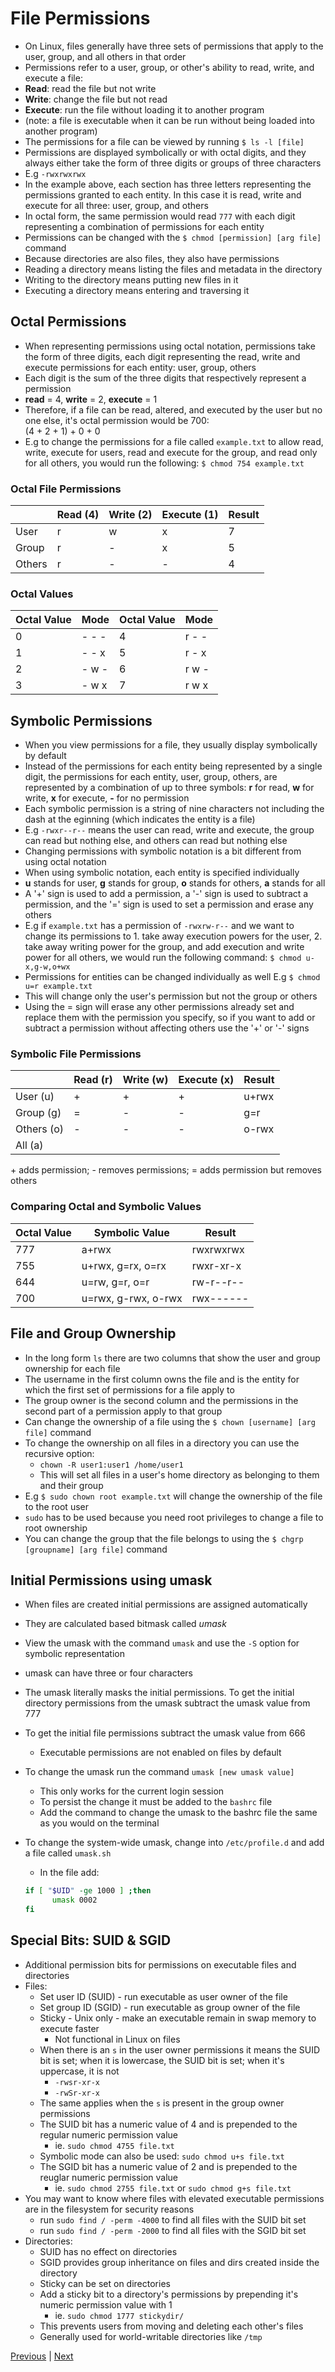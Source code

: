 # File Permissions

* On Linux, files generally have three sets of permissions that apply to the user, group, and all others in that order
* Permissions refer to a user, group, or other's ability to read, write, and execute a file:
* **Read**: read the file but not write
* **Write**: change the file but not read
* **Execute**: run the file without loading it to another program
* (note: a file is executable when it can be run without being loaded into another program)
* The permissions for a file can be viewed by running `$ ls -l [file]`
* Permissions are displayed symbolically or with octal digits, and they always either take the form of three digits or groups of three characters
* E.g `-rwxrwxrwx`
* In the example above, each section has three letters representing the permissions granted to each entity. In this case it is read, write and execute for all three: user, group, and others
* In octal form, the same permission would read `777` with each digit representing a combination of permissions for each entity
* Permissions can be changed with the `$ chmod [permission] [arg file]` command
* Because directories are also files, they also have permissions
* Reading a directory means listing the files and metadata in the directory 
* Writing to the directory means putting new files in it 
* Executing a directory means entering and traversing it

## Octal Permissions

* When representing permissions using octal notation, permissions take the form of three digits, each digit representing the read, write and execute permissions for each entity: user, group, others
* Each digit is the sum of the three digits that respectively represent a permission
* **read** = 4, **write** = 2, **execute** = 1
* Therefore, if a file can be read, altered, and executed by the user but no one else, it's octal permission would be 700: \
(4 + 2 + 1) + 0 + 0
* E.g to change the permissions for a file called `example.txt` to allow read, write, execute for users, read and execute for the group, and read only for all others, you would run the following:
`$ chmod 754 example.txt`


### Octal File Permissions
|    | Read (4) | Write (2) | Execute (1) | Result |
| -- | -- | ----- | ------- |  ------  |
| User | r | w | x |  7  |
| Group | r | - | x | 5 |
| Others | r | - | - | 4 |

### Octal Values
| Octal Value | Mode | Octal Value | Mode |
| ----------- | ---- | ----------- | ---- |
| 0 | - - - | 4 | r - - |
| 1 | - - x | 5 | r - x |
| 2 | - w - | 6 | r w - |
| 3 | - w x | 7 | r w x |

## Symbolic Permissions

* When you view permissions for a file, they usually display symbolically by default
* Instead of the permissions for each entity being represented by a single digit, the permissions for each entity, user, group, others, are represented by a combination of up to three symbols: **r** for read, **w** for write, **x** for execute, **-** for no permission
* Each symbolic permission is a string of nine characters not including the dash at the eginning (which indicates the entity is a file)
* E.g `-rwxr--r--` means the user can read, write and execute, the group can read but nothing else, and others can read but nothing else
* Changing permissions with symbolic notation is a bit different from using octal notation
* When using symbolic notation, each entity is specified individually
* **u** stands for user, **g** stands for group, **o** stands for others, **a** stands for all
* A '+' sign is used to add a permission, a '-' sign is used to subtract a permission, and the '=' sign is used to set a permission and erase any others
* E.g if `example.txt` has a permission of `-rwxrw-r--` and we want to change its permissions to 1. take away execution powers for the user, 2. take away writing power for the group, and add execution and write power for all others, we would run the following command:
`$ chmod u-x,g-w,o+wx`
* Permissions for entities can be changed individually as well E.g `$ chmod u=r example.txt`
* This will change only the user's permission but not the group or others
* Using the = sign will erase any other permissions already set and replace them with the permission you specify, so if you want to add or subtract a permission without affecting others use the '+' or '-' signs


### Symbolic File Permissions
|    | Read (r) | Write (w) | Execute (x) | Result |
| -- | -- | ----- | ------- |  ------  |
| User (u) | + | + | + |  u+rwx  |
| Group (g) | = | - | - | g=r |
| Others (o) | - | - | - | o-rwx |
| All (a) |  |  |  |  |

\+ adds permission; - removes permissions;
= adds permission but removes others


### Comparing Octal and Symbolic Values
| Octal Value | Symbolic Value | Result |
|-------------|----------------|--------|
| 777 | a+rwx | rwxrwxrwx |
| 755 | u+rwx, g=rx, o=rx | rwxr-xr-x |
| 644 | u=rw, g=r, o=r | rw-r--r-- |
| 700 | u=rwx, g-rwx, o-rwx | rwx------ |

## File and Group Ownership

* In the long form `ls` there are two columns that show the user and group ownership for each file
* The username in the first column owns the file and is the entity for which the first set of permissions for a file apply to
* The group owner is the second column and the permissions in the second part of a permission apply to that group
* Can change the ownership of a file using the `$ chown [username] [arg file]` command
* To change the ownership on all files in a directory you can use the recursive option: 
  * `chown -R user1:user1 /home/user1` 
  * This will set all files in a user's home directory as belonging to them and their group
* E.g `$ sudo chown root example.txt` will change the ownership of the file to the root user
* `sudo` has to be used because you need root privileges to change a file to root ownership
* You can change the group that the file belongs to using the `$ chgrp [groupname] [arg file]` command

## Initial Permissions using umask
- When files are created initial permissions are assigned automatically
- They are calculated based bitmask called *umask* 
- View the umask with the command `umask` and use the `-S` option for symbolic representation
- umask can have three or four characters 
- The umask literally masks the initial permissions. To get the initial directory permissions from the umask subtract the umask value from 777 
- To get the initial file permissions subtract the umask value from 666
  - Executable permissions are not enabled on files by default
- To change the umask run the command `umask [new umask value]`
  - This only works for the current login session
  - To persist the change it must be added to the `bashrc` file
  - Add the command to change the umask to the bashrc file the same as you would on the terminal
- To change the system-wide umask, change into `/etc/profile.d` and add a file called `umask.sh` 
  - In the file add: 

  ```bash 
  if [ "$UID" -ge 1000 ] ;then 
        umask 0002 
  fi
  ```

## Special Bits: SUID & SGID
- Additional permission bits for permissions on executable files and directories 
- Files:
  - Set user ID (SUID) - run executable as user owner of the file 
  - Set group ID (SGID) - run executable as group owner of the file
  - Sticky - Unix only - make an executable remain in swap memory to execute faster
    - Not functional in Linux on files 
  - When there is an `s` in the user owner permissions it means the SUID bit is set; when it is lowercase, the SUID bit is set; when it's uppercase, it is not
    - `-rwsr-xr-x`
    - `-rwSr-xr-x`
  - The same applies when the `s` is present in the group owner permissions
  - The SUID bit has a numeric value of 4 and is prepended to the regular numeric permission value 
    - ie. `sudo chmod 4755 file.txt` 
  - Symbolic mode can also be used: `sudo chmod u+s file.txt`
  - The SGID bit has a numeric value of 2 and is prepended to the reuglar numeric permission value 
    - ie. `sudo chmod 2755 file.txt` or `sudo chmod g+s file.txt`
- You may want to know where files with elevated executable permissions are in the filesystem for security reasons
  - run `sudo find / -perm -4000` to find all files with the SUID bit set 
  - run `sudo find / -perm -2000` to find all files with the SGID bit set
- Directories: 
  - SUID has no effect on directories 
  - SGID provides group inheritance on files and dirs created inside the directory
  - Sticky can be set on directories
  - Add a sticky bit to a directory's permissions by prepending it's numeric permission value with 1
    - ie. `sudo chmod 1777 stickydir/`
  - This prevents users from moving and deleting each other's files
  - Generally used for world-writable directories like `/tmp`

[Previous](sudo_user_roles.md) | [Next](linux_file_system.md)
